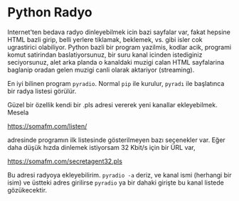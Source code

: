 # Python Radyo

Internet'ten bedava radyo dinleyebilmek icin bazi sayfalar var, fakat
hepsine HTML bazli girip, belli yerlere tiklamak, beklemek, vs. gibi
isler cok ugrastirici olabiliyor. Python bazli bir program yazilmis,
kodlar acik, programi komut satirindan baslatiyorsunuz, bir suru kanal
icinden istediginiz seciyorsunuz, alet arka planda o kanaldaki muzigi
calan HTML sayfalarina baglanip oradan gelen muzigi canli olarak
aktariyor (streaming).

En iyi bilinen program `pyradio`. Normal `pip` ile kurulur, `pyradı`
ile başlatınca bir radya listesi görülür.

Güzel bir özellik kendi bir .pls adresi vererek yeni kanallar
ekleyebilmek. Mesela

https://somafm.com/listen/

adresinde programın ilk listesinde gösterilmeyen bazı seçenekler
var. Eğer daha düşük hızda dinlemek istiyorsam 32 Kbit/s için bir ÜRL var,

https://somafm.com/secretagent32.pls

Bu adresi radyoya ekleyebilirim. `pyradio -a` deriz, ve kanal ismi
(herhangi bir isim) ve üstteki adres girilirse `pyradio` ya bir dahaki
girişte bu kanal listede gözükecektir.


